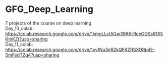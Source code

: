 # GFG_Deep_Learning
7 projects of the course on deep learning   
Day_10_colab: https://colab.research.google.com/drive/1kmgLLct5Gw39KKrflceOGSs9fX5KmKZt?usp=sharing  
Day_11_colab: https://colab.research.google.com/drive/1xyfNu3nRZkQFKZRSXORpdE-SmFedTZq4?usp=sharing
